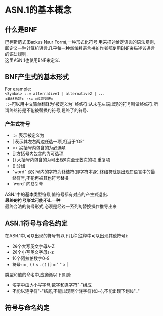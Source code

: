 # ASN.1的基本概念

## 什么是BNF

巴柯斯范式(Backus Naur Form),一种形式化符号,用来描述给定语言的语法规则,即定义一种计算机语言.几乎每一种新编程语言书的作者都使用BNF来描述该语言的语法规则.  
这里ASN.1也使用BNF来定义.

## BNF产生式的基本形式

For example:  
`<Symbol> ::= alternative1 | alternative2 | ...`  
`<非终结符> ::= <或项列表>`  
`::=`可以用中文简单翻译为'被定义为'
终结符:从未在左端出现的符号叫做终结符.所谓终结符是不能被替换的符号,是终了的符号.

### 产生式符号

- ::= 表示被定义为
- | 表示其左右两边任选一项,相当于'OR'
- <> 尖括号内包含的为必选项
- [] 方括号内包含的为可选项
- {} 大括号内包含的为可出现0次至无数次的项,重复项
- () 分组
- "word" 双引号内的字符为终结符(即字符本身).终结符就是出现在语言中的最终符号,不能再被其他符号替换
- 'word' 同双引号

ASN.1中的基本类型符号,值符号都有对应的产生式退出.  
**最终的符号形式可能不止一种**  
最终合法的符号形式,必须是经过一系列的替换操作推导出来

## ASN.1符号与命名约定

在ASN.1中,可以出现的符号有以下几种(注释中可以出现其他符号):

- 26个大写英文字母A-Z
- 26个小写英文字母a-z
- 10个阿拉伯数字0-9
- 符号: = , { } < . ( ) [ ] = ' " > |

类型和值的命名中,应遵循以下原则:

- 名字中由大小写字母,数字和连字符"-"组成
- 不能以连字符"-"结尾,不能出现两个连字符(如--),不能出现下划线"_"

## 符号与命名约定

